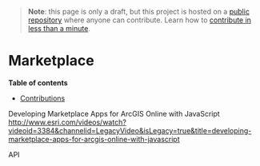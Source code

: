 > **Note**: this page is only a draft, but this project is hosted on a [public repository](https://github.com/hhkaos/awesome-arcgis) where anyone can contribute. Learn how to [contribute in less than a minute](https://github.com/hhkaos/awesome-arcgis/blob/master/CONTRIBUTING.md#contributions).

# Marketplace
<!-- START doctoc generated TOC please keep comment here to allow auto update -->
<!-- DON'T EDIT THIS SECTION, INSTEAD RE-RUN doctoc TO UPDATE -->
**Table of contents**

- [Contributions](#contributions)

<!-- END doctoc generated TOC please keep comment here to allow auto update -->


Developing Marketplace Apps for ArcGIS Online with JavaScript
http://www.esri.com/videos/watch?videoid=3384&channelid=LegacyVideo&isLegacy=true&title=developing-marketplace-apps-for-arcgis-online-with-javascript

API



